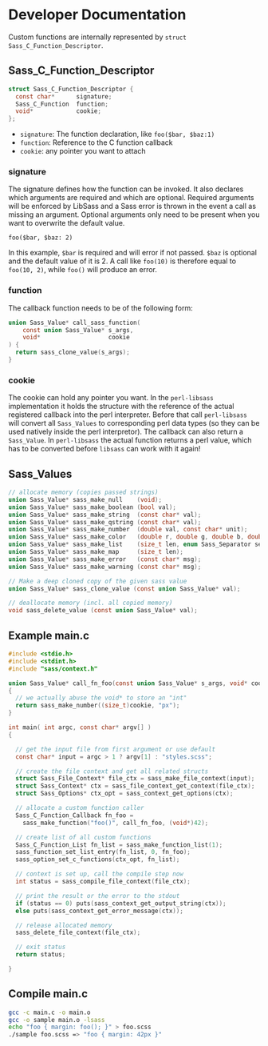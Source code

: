 # Developer Documentation

Custom functions are internally represented by `struct Sass_C_Function_Descriptor`.

## Sass_C_Function_Descriptor

```C
struct Sass_C_Function_Descriptor {
  const char*      signature;
  Sass_C_Function  function;
  void*            cookie;
};
```

- `signature`: The function declaration, like `foo($bar, $baz:1)`
- `function`: Reference to the C function callback
- `cookie`: any pointer you want to attach

### signature

The signature defines how the function can be invoked. It also declares which arguments are required and which are optional. Required arguments will be enforced by LibSass and a Sass error is thrown in the event a call as missing an argument. Optional arguments only need to be present when you want to overwrite the default value.

    foo($bar, $baz: 2)

In this example, `$bar` is required and will error if not passed. `$baz` is optional and the default value of it is 2. A call like `foo(10)` is therefore equal to `foo(10, 2)`, while `foo()` will produce an error.

### function

The callback function needs to be of the following form:

```C
union Sass_Value* call_sass_function(
    const union Sass_Value* s_args,
    void*                   cookie
) {
  return sass_clone_value(s_args);
}
```

### cookie

The cookie can hold any pointer you want. In the `perl-libsass` implementation it holds the structure with the reference of the actual registered callback into the perl interpreter. Before that call `perl-libsass` will convert all `Sass_Values` to corresponding perl data types (so they can be used natively inside the perl interpretor). The callback can also return a `Sass_Value`. In `perl-libsass` the actual function returns a perl value, which has to be converted before `libsass` can work with it again!

## Sass_Values

```C
// allocate memory (copies passed strings)
union Sass_Value* sass_make_null    (void);
union Sass_Value* sass_make_boolean (bool val);
union Sass_Value* sass_make_string  (const char* val);
union Sass_Value* sass_make_qstring (const char* val);
union Sass_Value* sass_make_number  (double val, const char* unit);
union Sass_Value* sass_make_color   (double r, double g, double b, double a);
union Sass_Value* sass_make_list    (size_t len, enum Sass_Separator sep, bool is_bracketed);
union Sass_Value* sass_make_map     (size_t len);
union Sass_Value* sass_make_error   (const char* msg);
union Sass_Value* sass_make_warning (const char* msg);

// Make a deep cloned copy of the given sass value
union Sass_Value* sass_clone_value (const union Sass_Value* val);

// deallocate memory (incl. all copied memory)
void sass_delete_value (const union Sass_Value* val);
```

## Example main.c

```C
#include <stdio.h>
#include <stdint.h>
#include "sass/context.h"

union Sass_Value* call_fn_foo(const union Sass_Value* s_args, void* cookie)
{
  // we actually abuse the void* to store an "int"
  return sass_make_number((size_t)cookie, "px");
}

int main( int argc, const char* argv[] )
{

  // get the input file from first argument or use default
  const char* input = argc > 1 ? argv[1] : "styles.scss";

  // create the file context and get all related structs
  struct Sass_File_Context* file_ctx = sass_make_file_context(input);
  struct Sass_Context* ctx = sass_file_context_get_context(file_ctx);
  struct Sass_Options* ctx_opt = sass_context_get_options(ctx);

  // allocate a custom function caller
  Sass_C_Function_Callback fn_foo =
    sass_make_function("foo()", call_fn_foo, (void*)42);

  // create list of all custom functions
  Sass_C_Function_List fn_list = sass_make_function_list(1);
  sass_function_set_list_entry(fn_list, 0, fn_foo);
  sass_option_set_c_functions(ctx_opt, fn_list);

  // context is set up, call the compile step now
  int status = sass_compile_file_context(file_ctx);

  // print the result or the error to the stdout
  if (status == 0) puts(sass_context_get_output_string(ctx));
  else puts(sass_context_get_error_message(ctx));

  // release allocated memory
  sass_delete_file_context(file_ctx);

  // exit status
  return status;

}
```

## Compile main.c

```bash
gcc -c main.c -o main.o
gcc -o sample main.o -lsass
echo "foo { margin: foo(); }" > foo.scss
./sample foo.scss => "foo { margin: 42px }"
```

